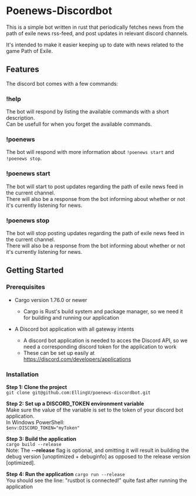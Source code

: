 # Poenews-Discordbot
This is a simple bot written in rust that periodically fetches news from the path of exile news rss-feed, and post updates in relevant discord channels.  

It's intended to make it easier keeping up to date with news related to the game Path of Exile.

## Features
The discord bot comes with a few commands:  
### !help
The bot will respond by listing the available commands with a short description.  
Can be usefull for when you forget the available commands.
### !poenews
The bot will respond with more information about ```!poenews start``` and ```!poenews stop```.  
### !poenews start
The bot will start to post updates regarding the path of exile news feed in the current channel.  
There will also be a response from the bot informing about whether or not it's currently listening for news.
### !poenews stop
The bot will stop posting updates regarding the path of exile news feed in the current channel.  
There will also be a response from the bot informing about whether or not it's currently listening for news.

## Getting Started
### Prerequisites
- Cargo version 1.76.0 or newer
	- Cargo is Rust's build system and package manager, so we need it for building and running our application

- A Discord bot application with all gateway intents
	- A discord bot application is needed to acces the Discord API, so we need a corresponding discord token for the application to work
	- These can be set up easily at https://discord.com/developers/applications

### Installation

**Step 1: Clone the project**  
```git clone git@github.com:EllingV/poenews-discordbot.git```

**Step 2: Set up a DISCORD_TOKEN environment variable**  
Make sure the value of the variable is set to the token of your discord bot application.  
In Windows PowerShell:  
```$env:DISCORD_TOKEN="myToken"```  

**Step 3: Build the application**  
```cargo build --release```  
Note: The __--release__ flag is optional, and omitting it will result in building the debug version [unoptimized + debuginfo] as opposed to the release version [optimized].

**Step 4: Run the application**
```cargo run --release```  
You should see the line: "rustbot is connected!" quite fast after running the application
